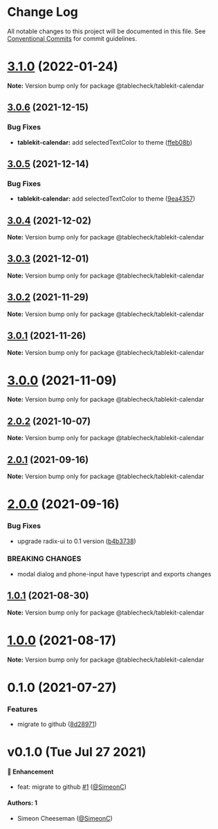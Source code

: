 # Change Log

All notable changes to this project will be documented in this file.
See [Conventional Commits](https://conventionalcommits.org) for commit guidelines.

# [3.1.0](https://github.com/tablecheck/tablekit/compare/@tablecheck/tablekit-calendar@3.0.6...@tablecheck/tablekit-calendar@3.1.0) (2022-01-24)

**Note:** Version bump only for package @tablecheck/tablekit-calendar





## [3.0.6](https://github.com/tablecheck/tablekit/compare/@tablecheck/tablekit-calendar@3.0.5...@tablecheck/tablekit-calendar@3.0.6) (2021-12-15)


### Bug Fixes

* **tablekit-calendar:** add selectedTextColor to theme ([ffeb08b](https://github.com/tablecheck/tablekit/commit/ffeb08be5950fc3ea403278471489f8401b84383))





## [3.0.5](https://github.com/tablecheck/tablekit/compare/@tablecheck/tablekit-calendar@3.0.4...@tablecheck/tablekit-calendar@3.0.5) (2021-12-14)


### Bug Fixes

* **tablekit-calendar:** add selectedTextColor to theme ([9ea4357](https://github.com/tablecheck/tablekit/commit/9ea4357897ab6af1515b3028b11ff049826aa330))





## [3.0.4](https://github.com/tablecheck/tablekit/compare/@tablecheck/tablekit-calendar@3.0.3...@tablecheck/tablekit-calendar@3.0.4) (2021-12-02)

**Note:** Version bump only for package @tablecheck/tablekit-calendar





## [3.0.3](https://github.com/tablecheck/tablekit/compare/@tablecheck/tablekit-calendar@3.0.2...@tablecheck/tablekit-calendar@3.0.3) (2021-12-01)

**Note:** Version bump only for package @tablecheck/tablekit-calendar





## [3.0.2](https://github.com/tablecheck/tablekit/compare/@tablecheck/tablekit-calendar@3.0.1...@tablecheck/tablekit-calendar@3.0.2) (2021-11-29)

**Note:** Version bump only for package @tablecheck/tablekit-calendar





## [3.0.1](https://github.com/tablecheck/tablekit/compare/@tablecheck/tablekit-calendar@3.0.0...@tablecheck/tablekit-calendar@3.0.1) (2021-11-26)

**Note:** Version bump only for package @tablecheck/tablekit-calendar





# [3.0.0](https://github.com/tablecheck/tablekit/compare/@tablecheck/tablekit-calendar@2.0.2...@tablecheck/tablekit-calendar@3.0.0) (2021-11-09)

**Note:** Version bump only for package @tablecheck/tablekit-calendar





## [2.0.2](https://github.com/tablecheck/tablekit/compare/@tablecheck/tablekit-calendar@2.0.1...@tablecheck/tablekit-calendar@2.0.2) (2021-10-07)

**Note:** Version bump only for package @tablecheck/tablekit-calendar





## [2.0.1](https://github.com/tablecheck/tablekit/compare/@tablecheck/tablekit-calendar@2.0.0...@tablecheck/tablekit-calendar@2.0.1) (2021-09-16)

**Note:** Version bump only for package @tablecheck/tablekit-calendar





# [2.0.0](https://github.com/tablecheck/tablekit/compare/@tablecheck/tablekit-calendar@1.0.1...@tablecheck/tablekit-calendar@2.0.0) (2021-09-16)


### Bug Fixes

* upgrade radix-ui to 0.1 version ([b4b3738](https://github.com/tablecheck/tablekit/commit/b4b37383c5f641207e87c1f874b34ca007995460))


### BREAKING CHANGES

* modal dialog and phone-input have typescript and exports changes





## [1.0.1](https://github.com/tablecheck/tablekit/compare/@tablecheck/tablekit-calendar@1.0.0...@tablecheck/tablekit-calendar@1.0.1) (2021-08-30)

**Note:** Version bump only for package @tablecheck/tablekit-calendar





# [1.0.0](https://github.com/tablecheck/tablekit/compare/@tablecheck/tablekit-calendar@0.1.0...@tablecheck/tablekit-calendar@1.0.0) (2021-08-17)

**Note:** Version bump only for package @tablecheck/tablekit-calendar





# 0.1.0 (2021-07-27)


### Features

* migrate to github ([8d28971](https://github.com/tablecheck/tablekit/commit/8d28971175010fcb2a3cd9c48a749e7af1bdc9f9))





# v0.1.0 (Tue Jul 27 2021)

#### 🚀 Enhancement

- feat: migrate to github [#1](https://github.com/tablecheck/tablekit/pull/1) ([@SimeonC](https://github.com/SimeonC))

#### Authors: 1

- Simeon Cheeseman ([@SimeonC](https://github.com/SimeonC))
